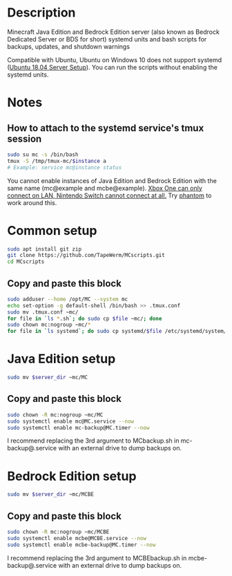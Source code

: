 # Description
Minecraft Java Edition and Bedrock Edition server (also known as Bedrock Dedicated Server or BDS for short) systemd units and bash scripts for backups, updates, and shutdown warnings

Compatible with Ubuntu, Ubuntu on Windows 10 does not support systemd ([Ubuntu 18.04 Server Setup](https://gist.github.com/TapeWerm/d65ae4aeb6653b669e68b0fb25ec27f3)). You can run the scripts without enabling the systemd units.
# Notes
## How to attach to the systemd service's tmux session
```bash
sudo su mc -s /bin/bash
tmux -S /tmp/tmux-mc/$instance a
# Example: service mc@instance status
```

You cannot enable instances of Java Edition and Bedrock Edition with the same name (mc@example and mcbe@example). [Xbox One can only connect on LAN, Nintendo Switch cannot connect at all.](https://help.mojang.com/customer/en/portal/articles/2954250-dedicated-servers-for-minecraft-on-bedrock) Try [phantom](https://github.com/jhead/phantom) to work around this.
# Common setup
```bash
sudo apt install git zip
git clone https://github.com/TapeWerm/MCscripts.git
cd MCscripts
```
## Copy and paste this block
```bash
sudo adduser --home /opt/MC --system mc
echo set-option -g default-shell /bin/bash >> .tmux.conf
sudo mv .tmux.conf ~mc/
for file in `ls *.sh`; do sudo cp $file ~mc/; done
sudo chown mc:nogroup ~mc/*
for file in `ls systemd`; do sudo cp systemd/$file /etc/systemd/system/; done
```
# Java Edition setup
```bash
sudo mv $server_dir ~mc/MC
```
## Copy and paste this block
```bash
sudo chown -R mc:nogroup ~mc/MC
sudo systemctl enable mc@MC.service --now
sudo systemctl enable mc-backup@MC.timer --now
```
I recommend replacing the 3rd argument to MCbackup.sh in mc-backup@.service with an external drive to dump backups on.
# Bedrock Edition setup
```bash
sudo mv $server_dir ~mc/MCBE
```
## Copy and paste this block
```bash
sudo chown -R mc:nogroup ~mc/MCBE
sudo systemctl enable mcbe@MCBE.service --now
sudo systemctl enable mcbe-backup@MC.timer --now
```
I recommend replacing the 3rd argument to MCBEbackup.sh in mcbe-backup@.service with an external drive to dump backups on.
